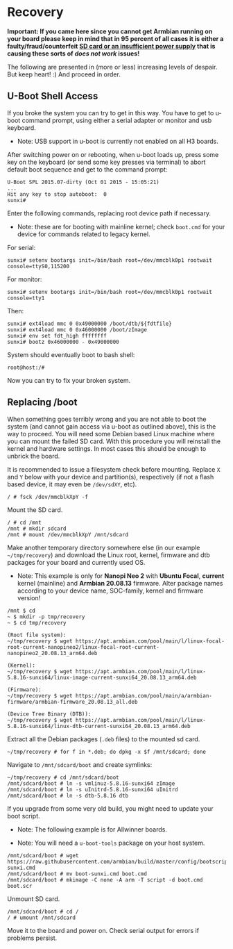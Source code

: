 # Recovery

**Important: If you came here since you cannot get Armbian running on your board please keep in mind that in 95 percent of all cases it is either a faulty/fraud/counterfeit [SD card or an insufficient power supply](User-Guide_Basic-Troubleshooting.md) that is causing these sorts of _does not work_ issues!**

The following are presented in (more or less) increasing levels of despair.  But keep heart!  :)  And proceed in order.


## U-Boot Shell Access

If you broke the system you can try to get in this way.  You have to get to u-boot command prompt, using either a serial adapter or monitor and usb keyboard.

- Note: USB support in u-boot is currently not enabled on all H3 boards.

After switching power on or rebooting, when u-boot loads up, press some key on the keyboard (or send some key presses via terminal) to abort default boot sequence and get to the command prompt:

``` console
U-Boot SPL 2015.07-dirty (Oct 01 2015 - 15:05:21)
...
Hit any key to stop autoboot:  0
sunxi#
```

Enter the following commands, replacing root device path if necessary.

- Note: these are for booting with mainline kernel; check `boot.cmd` for your device for commands related to legacy kernel.

For serial:

``` console
sunxi# setenv bootargs init=/bin/bash root=/dev/mmcblk0p1 rootwait console=ttyS0,115200
```

For monitor:

``` console
sunxi# setenv bootargs init=/bin/bash root=/dev/mmcblk0p1 rootwait console=tty1
```

Then:

``` console
sunxi# ext4load mmc 0 0x49000000 /boot/dtb/${fdtfile}
sunxi# ext4load mmc 0 0x46000000 /boot/zImage
sunxi# env set fdt_high ffffffff
sunxi# bootz 0x46000000 - 0x49000000
```

System should eventually boot to bash shell:

``` console
root@host:/#
```

Now you can try to fix your broken system.


## Replacing /boot

When something goes terribly wrong and you are not able to boot the system (and cannot gain access via u-boot as outlined above), this is the way to proceed.  You will need some Debian based Linux machine where you can mount the failed SD card.  With this procedure you will reinstall the kernel and hardware settings.  In most cases this should be enough to unbrick the board.

It is recommended to issue a filesystem check before mounting.  Replace `X` and `Y` below with your device and partition(s), respectively (if not a flash based device, it may even be `/dev/sdXY`, etc).

``` console
/ # fsck /dev/mmcblkXpY -f
```
	
Mount the SD card.

``` console
/ # cd /mnt
/mnt # mkdir sdcard
/mnt # mount /dev/mmcblkXpY /mnt/sdcard
```

Make another temporary directory somewhere else (in our example `~/tmp/recovery`) and download the Linux root, kernel, firmware and dtb packages for your board and currently used OS.

- Note: This example is only for **Nanopi Neo 2** with **Ubuntu Focal**, **current** kernel (mainline) and **Armbian 20.08.13** firmware.  Alter package names according to your device name, SOC-family, kernel and firmware version!

``` console
/mnt $ cd
~ $ mkdir -p tmp/recovery
~ $ cd tmp/recovery

(Root file system):
~/tmp/recovery $ wget https://apt.armbian.com/pool/main/l/linux-focal-root-current-nanopineo2/linux-focal-root-current-nanopineo2_20.08.13_arm64.deb

(Kernel):
~/tmp/recovery $ wget https://apt.armbian.com/pool/main/l/linux-5.8.16-sunxi64/linux-image-current-sunxi64_20.08.13_arm64.deb

(Firmware):
~/tmp/recovery $ wget https://apt.armbian.com/pool/main/a/armbian-firmware/armbian-firmware_20.08.13_all.deb

(Device Tree Binary (DTB)):
~/tmp/recovery $ wget https://apt.armbian.com/pool/main/l/linux-5.8.16-sunxi64/linux-dtb-current-sunxi64_20.08.13_arm64.deb
```

Extract all the Debian packages (`.deb` files) to the mounted sd card.

``` console
~/tmp/recovery # for f in *.deb; do dpkg -x $f /mnt/sdcard; done
```

Navigate to `/mnt/sdcard/boot` and create symlinks:

``` console
~/tmp/recovery # cd /mnt/sdcard/boot
/mnt/sdcard/boot # ln -s vmlinuz-5.8.16-sunxi64 zImage
/mnt/sdcard/boot # ln -s uInitrd-5.8.16-sunxi64 uInitrd
/mnt/sdcard/boot # ln -s dtb-5.8.16 dtb
```

If you upgrade from some very old build, you might need to update your boot script.

- Note: The following example is for Allwinner boards.

- Note: You will need a `u-boot-tools` package on your host system.

``` console
/mnt/sdcard/boot # wget https://raw.githubusercontent.com/armbian/build/master/config/bootscripts/boot-sunxi.cmd
/mnt/sdcard/boot # mv boot-sunxi.cmd boot.cmd
/mnt/sdcard/boot # mkimage -C none -A arm -T script -d boot.cmd boot.scr
```

Unmount SD card.

``` console
/mnt/sdcard/boot # cd /
/ # umount /mnt/sdcard
```

Move it to the board and power on.  Check serial output for errors if problems persist.

